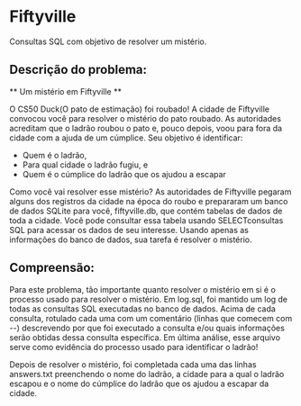 # Fiftyville

Consultas SQL com objetivo de resolver um mistério.

## Descrição do problema: 

** Um mistério em Fiftyville **

O CS50 Duck(O pato de estimação) foi roubado! A cidade de Fiftyville convocou você para resolver o mistério do pato roubado. As autoridades acreditam que o ladrão roubou o pato e, pouco depois, voou para fora da cidade com a ajuda de um cúmplice. Seu objetivo é identificar:

 * Quem é o ladrão,
 * Para qual cidade o ladrão fugiu, e
 * Quem é o cúmplice do ladrão que os ajudou a escapar

Como você vai resolver esse mistério? As autoridades de Fiftyville pegaram alguns dos registros da cidade na época do roubo e prepararam um banco de dados SQLite para você, fiftyville.db, que contém tabelas de dados de toda a cidade. Você pode consultar essa tabela usando SELECTconsultas SQL para acessar os dados de seu interesse. Usando apenas as informações do banco de dados, sua tarefa é resolver o mistério.

## Compreensão:  

Para este problema, tão importante quanto resolver o mistério em si é o processo usado para resolver o mistério. Em log.sql, foi mantido um log de todas as consultas SQL executadas no banco de dados. Acima de cada consulta, rotulado cada uma com um comentário (linhas que comecem com --) descrevendo por que foi executado a consulta e/ou quais informações serão obtidas dessa consulta específica. Em última análise, esse arquivo serve como evidência do processo usado para identificar o ladrão!

Depois de resolver o mistério, foi completada cada uma das linhas answers.txt preenchendo o nome do ladrão, a cidade para a qual o ladrão escapou e o nome do cúmplice do ladrão que os ajudou a escapar da cidade.
